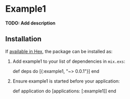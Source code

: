 # Example1

**TODO: Add description**

## Installation

If [available in Hex](https://hex.pm/docs/publish), the package can be installed as:

  1. Add example1 to your list of dependencies in `mix.exs`:

        def deps do
          [{:example1, "~> 0.0.1"}]
        end

  2. Ensure example1 is started before your application:

        def application do
          [applications: [:example1]]
        end

